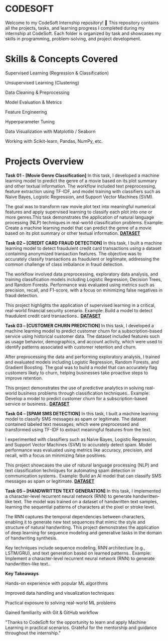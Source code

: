 # CODESOFT 
Welcome to my CodeSoft Internship repository! 👋
This repository contains all the projects, tasks, and learning progress I completed during my internship at CodeSoft. Each folder is organized by task and showcases my skills in programming, problem-solving, and project development.

# Skills & Concepts Covered
Supervised Learning (Regression & Classification)

Unsupervised Learning (Clustering)

Data Cleaning & Preprocessing

Model Evaluation & Metrics

Feature Engineering

Hyperparameter Tuning

Data Visualization with Matplotlib / Seaborn

Working with Scikit-learn, Pandas, NumPy, etc.

# Projects Overview
**Task 01 - [Movie Genre Classification]**
In this task, I developed a machine learning model to predict the genre of a movie based on its plot summary and other textual information. The workflow included text preprocessing, feature extraction using TF-IDF, and model training with classifiers such as Naive Bayes, Logistic Regression, and Support Vector Machines (SVM).

The goal was to transform raw movie plot text into meaningful numerical features and apply supervised learning to classify each plot into one or more genres.This task demonstrates the application of natural language processing (NLP) techniques in real-world classification problems.
Example: Create a machine learning model that can predict the genre of a
movie based on its plot summary or other textual information.
**[DATASET](https://www.kaggle.com/datasets/hijest/genre-classification-dataset-imdb)**

**Task 02 – [CREDIT CARD FRAUD DETECTION]**
In this task, I built a machine learning model to detect fraudulent credit card transactions using a dataset containing anonymized transaction features. The objective was to accurately classify transactions as fraudulent or legitimate, addressing the common challenge of class imbalance in fraud detection.

The workflow involved data preprocessing, exploratory data analysis, and training classification models including Logistic Regression, Decision Trees, and Random Forests. Performance was evaluated using metrics such as precision, recall, and F1-score, with a focus on minimizing false negatives in fraud detection.

This project highlights the application of supervised learning in a critical, real-world financial security scenario.
Example: Build a model to detect fraudulent credit card transactions..
**[DATASET](https://www.kaggle.com/datasets/kartik2112/fraud-detection)**

**Task 03 – [CUSTOMER CHURN PREDICTION]**
In this task, I developed a machine learning model to predict customer churn for a subscription-based service using historical customer data. The dataset included features such as usage behavior, demographics, and account activity, which were used to identify patterns associated with customer retention and churn.

After preprocessing the data and performing exploratory analysis, I trained and evaluated models including Logistic Regression, Random Forests, and Gradient Boosting. The goal was to build a model that can accurately flag customers likely to churn, helping businesses take proactive steps to improve retention.

This project demonstrates the use of predictive analytics in solving real-world business problems through classification techniques..
Example: Develop a model to predict customer churn for a subscription-based service or business..
**[DATASET](https://www.kaggle.com/datasets/shantanudhakadd/bank-customer-churn-prediction)**

**Task 04 – [SPAM SMS DETECTION]**
In this task, I built a machine learning model to classify SMS messages as spam or legitimate. The dataset contained labeled text messages, which were preprocessed and transformed using TF-IDF to extract meaningful features from the text.

I experimented with classifiers such as Naive Bayes, Logistic Regression, and Support Vector Machines (SVM) to accurately detect spam. Model performance was evaluated using metrics like accuracy, precision, and recall, with a focus on minimizing false positives.

This project showcases the use of natural language processing (NLP) and text classification techniques for automating spam detection in communication systems..
Example: Build an AI model that can classify SMS messages as spam or legitimate.
**[DATASET](https://www.kaggle.com/datasets/uciml/sms-spam-collection-dataset)**

**Task 05 – [HANDWRITTEN TEXT GENERATION]**
In this task, I implemented a character-level recurrent neural network (RNN) to generate handwritten-like text. The model was trained on a dataset of handwritten text samples, learning the sequential patterns of characters at the pixel or stroke level.

The RNN captures the temporal dependencies between characters, enabling it to generate new text sequences that mimic the style and structure of natural handwriting. This project demonstrates the application of deep learning for sequence modeling and generative tasks in the domain of handwriting synthesis.

Key techniques include sequence modeling, RNN architecture (e.g., LSTM/GRU), and text generation based on learned patterns..
Example: Implement a character-level recurrent neural network (RNN) to
generate handwritten-like text..

**Key Takeaways**

Hands-on experience with popular ML algorithms

Improved data handling and visualization techniques

Practical exposure to solving real-world ML problems

Gained familiarity with Git & GitHub workflow

"Thanks to CodeSoft for the opportunity to learn and apply Machine Learning in practical scenarios. Grateful for the mentorship and guidance throughout the internship."

